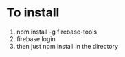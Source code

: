 # To install

1. npm install -g firebase-tools
2. firebase login
3. then just npm install in the directory

